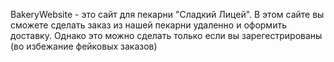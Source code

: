BakeryWebsite - это сайт для пекарни "Сладкий Лицей". 
В этом сайте вы сможете сделать заказ из нашей пекарни удаленно и оформить доставку.
Однако это можно сделать только если вы зарегестрированы (во избежание фейковых заказов)
